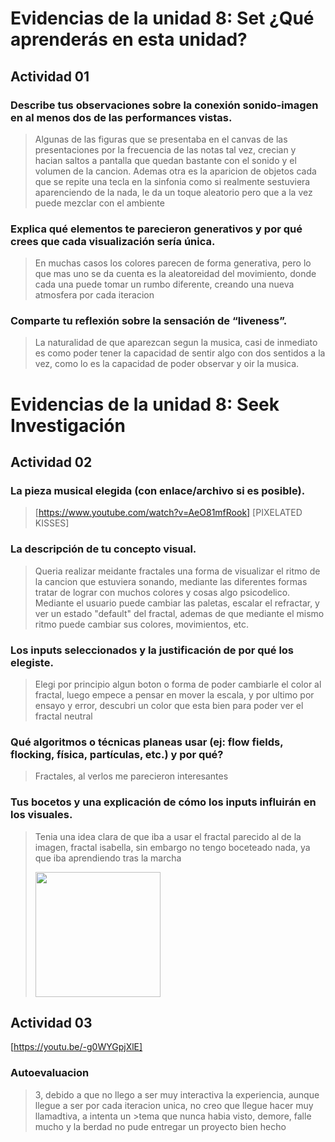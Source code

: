 # Evidencias de la unidad 8: Set ¿Qué aprenderás en esta unidad?

## Actividad 01
### Describe tus observaciones sobre la conexión sonido-imagen en al menos dos de las performances vistas.
>Algunas de las figuras que se presentaba en el canvas de las presentaciones por la frecuencia de las notas tal vez, crecian y hacian saltos a pantalla que quedan bastante con el sonido y el volumen de la cancion. Ademas otra es la aparicion de objetos cada que se repite una tecla en la sinfonia como si realmente sestuviera aparenciendo de la nada, le da un toque aleatorio pero que a la vez puede mezclar con el ambiente
>

### Explica qué elementos te parecieron generativos y por qué crees que cada visualización sería única.
>En muchas casos los colores parecen de forma generativa, pero lo que mas uno se da cuenta es la aleatoreidad del movimiento, donde cada una puede tomar un rumbo diferente, creando una nueva atmosfera por cada iteracion
>

### Comparte tu reflexión sobre la sensación de “liveness”.
>La naturalidad de que aparezcan segun la musica, casi de inmediato es como poder tener la capacidad de sentir algo con dos sentidos a la vez, como lo es la capacidad de poder observar y oir la musica.
>

# Evidencias de la unidad 8: Seek Investigación

## Actividad 02
### La pieza musical elegida (con enlace/archivo si es posible).
>[https://www.youtube.com/watch?v=AeO81mfRook] [PIXELATED KISSES]
>

### La descripción de tu concepto visual.
> Queria realizar meidante fractales una forma de visualizar el ritmo de la cancion que estuviera sonando, mediante las diferentes formas tratar de lograr con muchos colores y cosas algo psicodelico. Mediante el usuario puede cambiar las paletas, escalar el refractar, y ver un estado "default" del fractal, ademas de que mediante el mismo ritmo puede cambiar sus colores, movimientos, etc.
>

### Los inputs seleccionados y la justificación de por qué los elegiste.
> Elegi por principio algun boton o forma de poder cambiarle el color al fractal, luego empece a pensar en mover la escala, y por ultimo por ensayo y error, descubri un color que esta bien para poder ver el fractal neutral
>

### Qué algoritmos o técnicas planeas usar (ej: flow fields, flocking, física, partículas, etc.) y por qué?
> Fractales, al verlos me parecieron interesantes
>

### Tus bocetos y una explicación de cómo los inputs influirán en los visuales.
> Tenia una idea clara de que iba a usar el fractal parecido al de la imagen, fractal isabella, sin embargo no tengo boceteado nada, ya que iba aprendiendo tras la marcha
>
> <img width="200"  src="https://github.com/user-attachments/assets/ef8eaf98-5323-40a7-8375-b03e7577e4ac" />

## Actividad 03
[https://youtu.be/-g0WYGpjXlE]

### Autoevaluacion
>3, debido a que no llego a ser muy interactiva la experiencia, aunque llegue a ser por cada iteracion unica, no creo que llegue hacer muy llamadtiva, a intenta un >tema que nunca habia visto, demore, falle mucho y la berdad no pude entregar un proyecto bien hecho
>
